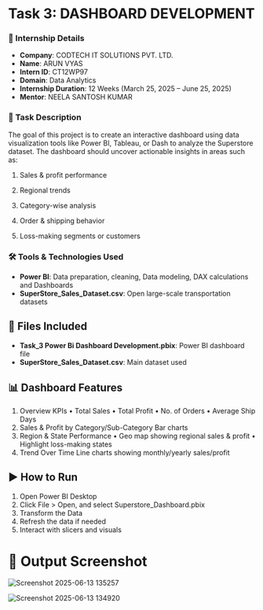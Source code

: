 # Task 3:  DASHBOARD DEVELOPMENT

### 🏢 Internship Details

- **Company**: CODTECH IT SOLUTIONS PVT. LTD.  
- **Name**: ARUN VYAS  
- **Intern ID**: CT12WP97  
- **Domain**: Data Analytics  
- **Internship Duration**: 12 Weeks (March 25, 2025 – June 25, 2025)  
- **Mentor**: NEELA SANTOSH KUMAR  

### 📝 Task Description

The goal of this project is to create an interactive dashboard using data visualization tools like Power BI, Tableau, or Dash to analyze the Superstore dataset. The dashboard should uncover actionable insights in areas such as:

1. Sales & profit performance

2. Regional trends

3. Category-wise analysis

4. Order & shipping behavior

5. Loss-making segments or customers

### 🛠️ Tools & Technologies Used

- **Power BI**: Data preparation, cleaning, Data modeling, DAX calculations and Dashboards  
- **SuperStore_Sales_Dataset.csv**: Open large-scale transportation datasets

## 📂 Files Included

- **Task_3 Power Bi Dashboard Development.pbix**: Power BI dashboard file 
- **SuperStore_Sales_Dataset.csv**: Main dataset used

## 📊 Dashboard Features

1. Overview KPIs
  •	Total Sales
  •	Total Profit
  •	No. of Orders
  •	Average Ship Days
2. Sales & Profit by Category/Sub-Category
   Bar charts
3. Region & State Performance
   •	Geo map showing regional sales & profit
   •	Highlight loss-making states
4. Trend Over Time
   Line charts showing monthly/yearly sales/profit

## ▶️ How to Run

1. Open Power BI Desktop
2. Click File > Open, and select Superstore_Dashboard.pbix
3. Transform the Data
4. Refresh the data if needed
5. Interact with slicers and visuals

# 📸 Output Screenshot
![Screenshot 2025-06-13 135257](https://github.com/user-attachments/assets/6b90d7d2-16c4-40ea-9d78-e9c99f2fcdf6)

![Screenshot 2025-06-13 134920](https://github.com/user-attachments/assets/b21536ad-069a-4604-8fab-8ad641a0aba0)





